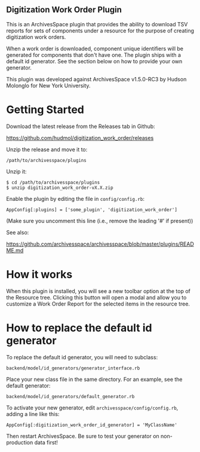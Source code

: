 Digitization Work Order Plugin
-----------------------------------

This is an ArchivesSpace plugin that provides the ability to download TSV reports for sets of components under a resource for the purpose of creating digitization work orders.

When a work order is downloaded, component unique identifiers will be generated for components that don't have one. The plugin ships with a default id generator. See the section below on how to provide your own generator.

This plugin was developed against ArchivesSpace v1.5.0-RC3 by Hudson Molonglo for New York University.


# Getting Started

Download the latest release from the Releases tab in Github:

  https://github.com/hudmol/digitization_work_order/releases

Unzip the release and move it to:

    /path/to/archivesspace/plugins

Unzip it:

    $ cd /path/to/archivesspace/plugins
    $ unzip digitization_work_order-vX.X.zip

Enable the plugin by editing the file in `config/config.rb`:

    AppConfig[:plugins] = ['some_plugin', 'digitization_work_order']

(Make sure you uncomment this line (i.e., remove the leading '#' if present))

See also:

  https://github.com/archivesspace/archivesspace/blob/master/plugins/README.md


# How it works

When this plugin is installed, you will see a new toolbar option at the top
of the Resource tree. Clicking this button will open a modal and allow you
to customize a Work Order Report for the selected items in the resource tree.


# How to replace the default id generator

To replace the default id generator, you will need to subclass:

    backend/model/id_generators/generator_interface.rb

Place your new class file in the same directory. For an example, see the default generator:

    backend/model/id_generators/default_generator.rb

To activate your new generator, edit `archivesspace/config/config.rb`, adding a line like this:

    AppConfig[:digitization_work_order_id_generator] = 'MyClassName'

Then restart ArchivesSpace. Be sure to test your generator on non-production data first!

